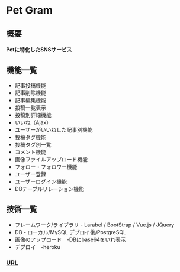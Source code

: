 # Pet Gram

## 概要
#### Petに特化したSNSサービス

## 機能一覧
- 記事投稿機能
- 記事削除機能
- 記事編集機能
- 投稿一覧表示
- 投稿別詳細機能
- いいね（Ajax）
- ユーザーがいいねした記事別機能
- 投稿タグ機能
- 投稿タグ別一覧
- コメント機能
- 画像ファイルアップロード機能
- フォロー・フォロワー機能
- ユーザー登録
- ユーザーログイン機能
- DBテーブルリレーション機能

## 技術一覧
- フレームワーク/ライブラリ - Larabel / BootStrap / Vue.js / JQuery
- DB - ローカル/MySQL デプロイ後/PostgreSQL
- 画像のアップロード　-DBにbase64をいれ表示
- デプロイ　-heroku

### [URL](https://pet-gram.herokuapp.com/)
